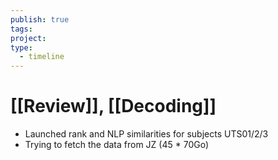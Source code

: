 ```yaml
---
publish: true
tags: 
project: 
type:
  - timeline
---
```

# [[Review]], [[Decoding]]
- Launched rank and NLP similarities for subjects UTS01/2/3
- Trying to fetch the data from JZ (45 * 70Go)